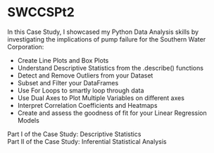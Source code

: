 # SWCCSPt2

In this Case Study, I showcased my Python Data Analysis skills by investigating the implications of pump failure for the Southern Water Corporation:  

* Create Line Plots and Box Plots
* Understand Descriptive Statistics from the .describe() functions
* Detect and Remove Outliers from your Dataset
* Subset and Filter your DataFrames
* Use For Loops to smartly loop through data
* Use Dual Axes to Plot Multiple Variables on different axes
* Interpret Correlation Coefficients and Heatmaps
* Create and assess the goodness of fit for your Linear Regression Models

Part I of the Case Study: Descriptive Statistics  
Part II of the Case Study: Inferential Statistical Analysis  
